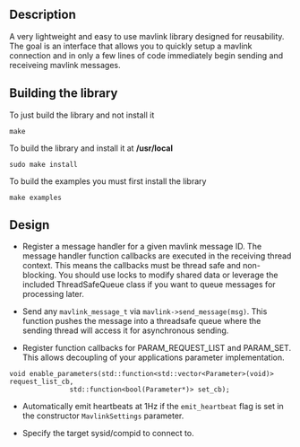 
## Description
A very lightweight and easy to use mavlink library designed for reusability. The goal is an interface that allows you to
quickly setup a mavlink connection and in only a few lines of code immediately begin sending and receiveing mavlink messages.

## Building the library
To just build the library and not install it
```
make
```
To build the library and install it at **/usr/local**
```
sudo make install
```

To build the examples you must first install the library
```
make examples
```

## Design
- Register a message handler for a given mavlink message ID. The message handler function callbacks are executed in the receiving thread
context. This means the callbacks must be thread safe and non-blocking. You should use locks to modify shared data or leverage the included
ThreadSafeQueue class if you want to queue messages for processing later.

- Send any `mavlink_message_t` via `mavlink->send_message(msg)`. This function pushes the message into a threadsafe queue where the sending
thread will access it for asynchronous sending.

- Register function callbacks for PARAM_REQUEST_LIST and PARAM_SET. This allows decoupling of your applications parameter implementation.
```
void enable_parameters(std::function<std::vector<Parameter>(void)> request_list_cb,
		       std::function<bool(Parameter*)> set_cb);
```

- Automatically emit heartbeats at 1Hz if the `emit_heartbeat` flag is set in the constructor `MavlinkSettings` parameter.

- Specify the target sysid/compid to connect to.
